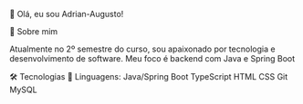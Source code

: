 👋 Olá, eu sou Adrian-Augusto! 
 
🚀 Sobre mim

Atualmente no 2º semestre do curso, sou apaixonado por tecnologia e desenvolvimento de software. Meu foco é backend com Java e Spring Boot


🛠️ Tecnologias
🔹 Linguagens:
Java/Spring Boot
TypeScript
HTML
CSS
Git
MySQL


